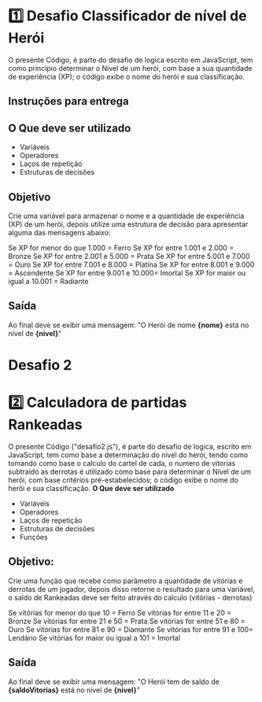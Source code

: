 # 1️⃣ Desafio Classificador de nível de Herói #
O presente Código, é parte do desafio de logica escrito em JavaScript, tem como principio determinar o Nível de um herói, com base a sua quantidade de experiência (XP); o código exibe o nome do herói e sua classificação. 
## Instruções para entrega ##
## O Que deve ser utilizado ##

- Variáveis
- Operadores
- Laços de repetição
- Estruturas de decisões

## Objetivo

Crie uma variável para armazenar o nome e a quantidade de experiência (XP) de um herói, depois utilize uma estrutura de decisão para apresentar alguma das mensagens abaixo:

Se XP for menor do que 1.000 = Ferro
Se XP for entre 1.001 e 2.000 = Bronze
Se XP for entre 2.001 e 5.000 = Prata
Se XP for entre 5.001 e 7.000 = Ouro
Se XP for entre 7.001 e 8.000 = Platina
Se XP for entre 8.001 e 9.000 = Ascendente
Se XP for entre 9.001 e 10.000= Imortal
Se XP for maior ou igual a 10.001 = Radiante

## Saída ##

Ao final deve se exibir uma mensagem:
"O Herói de nome **{nome}** está no nível de **{nivel}**"
#  Desafio 2 #



 # 2️⃣ Calculadora de partidas Rankeadas
 O presente Código ("desafio2.js"), é parte do desafio de logica, escrito em JavaScript, tem como base a determinação do nível do herói, tendo como tomando como base o calculo do cartel de cada, o numero de vitorias subtraído as derrotas é utilizado como base para   determinar o Nível de um herói, com base critérios pré-estabelecidos; o código exibe o nome do herói e sua classificação.
 **O Que deve ser utilizado**

- Variáveis
- Operadores
- Laços de repetição
- Estruturas de decisões
- Funções

## Objetivo:

Crie uma função que recebe como parâmetro a quantidade de vitórias e derrotas de um jogador,
depois disso retorne o resultado para uma variável, o saldo de Rankeadas deve ser feito através do calculo (vitórias - derrotas)

Se vitórias for menor do que 10 = Ferro
Se vitórias for entre 11 e 20 = Bronze
Se vitórias for entre 21 e 50 = Prata
Se vitórias for entre 51 e 80 = Ouro
Se vitórias for entre 81 e 90 = Diamante
Se vitórias for entre 91 e 100= Lendário
Se vitórias for maior ou igual a 101 = Imortal

## Saída

Ao final deve se exibir uma mensagem:
"O Herói tem de saldo de **{saldoVitorias}** está no nível de **{nivel}**"
